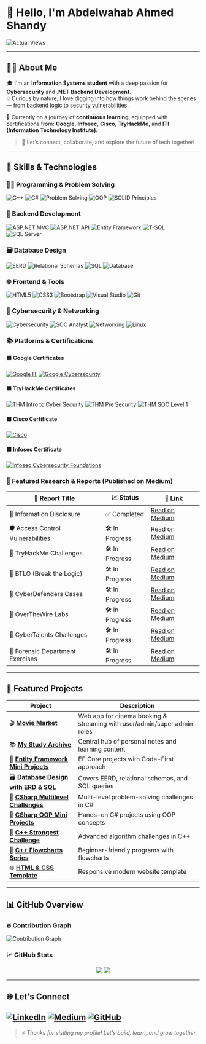 # 👋 Hello, I'm Abdelwahab Ahmed Shandy

![Actual Views](https://komarev.com/ghpvc/?username=abdelwahab-ahmed-shandy&color=blue)

---

## 🧑‍💻 About Me

🎓 I'm an **Information Systems student** with a deep passion for **Cybersecurity** and **.NET Backend Development**.  
💡 Curious by nature, I love digging into how things work behind the scenes — from backend logic to security vulnerabilities.

🎯 Currently on a journey of **continuous learning**, equipped with certifications from:
**Google**, **Infosec**, **Cisco**, **TryHackMe**, and **ITI (Information Technology Institute)**.

> 🚀 Let’s connect, collaborate, and explore the future of tech together!

---

## 💼 Skills & Technologies

### 👨‍💻 Programming & Problem Solving
![C++](https://img.shields.io/badge/C++-00599C?logo=c%2B%2B&logoColor=white)
![C#](https://img.shields.io/badge/C%23-68217A?logo=csharp&logoColor=white)
![Problem Solving](https://img.shields.io/badge/Problem%20Solving-FF4500?logo=lightbulb&logoColor=white)
![OOP](https://img.shields.io/badge/OOP-228B22?logo=oop&logoColor=white)
![SOLID Principles](https://img.shields.io/badge/SOLID-0078D4?logo=dotnet&logoColor=white)

### 🧱 Backend Development
![ASP.NET MVC](https://img.shields.io/badge/ASP.NET%20MVC-512BD4?logo=dotnet&logoColor=white)
![ASP.NET API](https://img.shields.io/badge/ASP.NET%20API-512BD4?logo=dotnet&logoColor=white)
![Entity Framework](https://img.shields.io/badge/Entity%20Framework-1572B6?logo=ef&logoColor=white)
![T-SQL](https://img.shields.io/badge/T--SQL-CC2927?logo=microsoftsqlserver&logoColor=white)
![SQL Server](https://img.shields.io/badge/SQL%20Server-B7312C?logo=microsoftsqlserver&logoColor=white)

### 🗃️ Database Design
![EERD](https://img.shields.io/badge/EERD-4B8BBE?logo=diagram&logoColor=white)
![Relational Schemas](https://img.shields.io/badge/Relational%20Schemas-16A085?logo=table&logoColor=white)
![SQL](https://img.shields.io/badge/SQL-4479A1?logo=sql&logoColor=white)
![Database](https://img.shields.io/badge/Database-F39C12?logo=database&logoColor=white)

### 🌐 Frontend & Tools
![HTML5](https://img.shields.io/badge/HTML5-FF5722?logo=html5&logoColor=white)
![CSS3](https://img.shields.io/badge/CSS3-2965F1?logo=css3&logoColor=white)
![Bootstrap](https://img.shields.io/badge/Bootstrap-7952B3?logo=bootstrap&logoColor=white)
![Visual Studio](https://img.shields.io/badge/Visual%20Studio-5C2D91?logo=visualstudio&logoColor=white)
![Git](https://img.shields.io/badge/Git-F05032?logo=git&logoColor=white)

### 🔐 Cybersecurity & Networking
![Cybersecurity](https://img.shields.io/badge/Cybersecurity-2E8B57?logo=hackthebox&logoColor=white)
![SOC Analyst](https://img.shields.io/badge/SOC%20Analyst-6C757D?logo=shield&logoColor=white)
![Networking](https://img.shields.io/badge/Networking-1F618D?logo=network-wired&logoColor=white)
![Linux](https://img.shields.io/badge/Linux-FCC624?logo=linux&logoColor=black)

### 📚 Platforms & Certifications

#### 🟦 Google Certificates
[![Google IT](https://img.shields.io/badge/Google%20IT-4285F4?logo=google&logoColor=white)](https://www.coursera.org/account/accomplishments/specialization/certificate/Q3VLSMMTT92Q)
[![Google Cybersecurity](https://img.shields.io/badge/Google%20Cybersecurity-4285F4?logo=google&logoColor=white)](https://www.coursera.org/account/accomplishments/specialization/certificate/S8WNUGABPSRE)

#### 🟩 TryHackMe Certificates
[![THM Intro to Cyber Security](https://img.shields.io/badge/Intro%20to%20Cyber%20Security-88CC14?logo=tryhackme&logoColor=white)](https://tryhackme-certificates.s3-eu-west-1.amazonaws.com/THM-Y8OSU58WFX.png)
[![THM Pre Security](https://img.shields.io/badge/Pre%20Security-88CC14?logo=tryhackme&logoColor=white)](https://tryhackme-certificates.s3-eu-west-1.amazonaws.com/THM-KMB2V4BNQ7.png)
[![THM SOC Level 1](https://img.shields.io/badge/SOC%20Level%201-88CC14?logo=tryhackme&logoColor=white)](https://tryhackme-certificates.s3-eu-west-1.amazonaws.com/THM-3SQBPBNHY6.png)

#### 🟦 Cisco Certificate
[![Cisco](https://img.shields.io/badge/Cisco-1BA0D7?logo=cisco&logoColor=white)](https://www.credly.com/badges/c909386b-3c65-476c-90fd-732bbeda98d9/linked_in_profile)

#### 🟪 Infosec Certificate
[![Infosec Cybersecurity Foundations](https://img.shields.io/badge/Cybersecurity%20Foundations-5E3AA0?logo=security&logoColor=white)](https://www.coursera.org/account/accomplishments/specialization/certificate/TDLQWLASGRSV)


### 📄 Featured Research & Reports (Published on Medium)

| 📌 Report Title | 📈 Status | 🔗 Link |
|----------------|----------|--------|
| 🔐 Information Disclosure | ✅ Completed | [Read on Medium](https://medium.com/@abdelwahabshandy/list/information-disclosure-134407fe305c) |
| 🛡️ Access Control Vulnerabilities | 🛠️ In Progress | [Read on Medium](https://medium.com/@abdelwahabshandy/list/access-control-vulnerabilities-f3553255bb27) |
| 🧠 TryHackMe Challenges | 🛠️ In Progress | [Read on Medium](https://medium.com/@abdelwahabshandy/list/try-hack-my-f24156226953) |
| 🧩 BTLO (Break the Logic) | 🛠️ In Progress | [Read on Medium](https://medium.com/@abdelwahabshandy/list/btlo-125d78a72cb6) |
| 🔎 CyberDefenders Cases | 🛠️ In Progress | [Read on Medium](https://medium.com/@abdelwahabshandy/list/cyberdefenders-c52165a30078) |
| 🧬 OverTheWire Labs | 🛠️ In Progress | [Read on Medium](https://medium.com/@abdelwahabshandy/list/overthewire-428baf9845ce) |
| 🧷 CyberTalents Challenges | 🛠️ In Progress | [Read on Medium](https://medium.com/@abdelwahabshandy/list/cybertalents-1a72b0923834) |
| 🧪 Forensic Department Exercises | 🛠️ In Progress | [Read on Medium](https://medium.com/@abdelwahabshandy/list/forensic-department-1a3dc5f41234) |


---

## 📁 Featured Projects

| Project | Description |
|--------|-------------|
| 🎬 [**Movie Market**](https://github.com/abdelwahab-ahmed-shandy/MovieMarket) | Web app for cinema booking & streaming with user/admin/super admin roles |
| 📚 [**My Study Archive**](https://github.com/abdelwahab-ahmed-shandy/My-Study-Archive) | Central hub of personal notes and learning content |
| 🧩 [**Entity Framework Mini Projects**](https://github.com/abdelwahab-ahmed-shandy/EntityFramework-Mini-Projects) | EF Core projects with Code-First approach |
| 🗃️ [**Database Design with ERD & SQL**](https://github.com/Abdelwahab-Shandy/Database-Design-with-ERD-EERD-Relational-Schemas-SQL-Implementation) | Covers EERD, relational schemas, and SQL queries |
| 🧠 [**CSharp Multilevel Challenges**](https://github.com/abdelwahab-ahmed-shandy/CSharp-Multilevel-Challenges) | Multi-level problem-solving challenges in C# |
| 🧱 [**CSharp OOP Mini Projects**](https://github.com/Abdelwahab-Shandy/CSharp-OOP-Mini-Projects) | Hands-on C# projects using OOP concepts |
| 🧠 [**C++ Strongest Challenge**](https://github.com/Abdelwahab-Shandy/Programming-Challenges-CPlusPlus-Strongest-Challenge) | Advanced algorithm challenges in C++ |
| 🧮 [**C++ Flowcharts Series**](https://github.com/abdelwahab-ahmed-shandy/Programming-Challenges-CPlusPlus-Flowcharts) | Beginner-friendly programs with flowcharts |
| 🌐 [**HTML & CSS Template**](https://github.com/abdelwahab-shandy/Template-With-Html-And-Css) | Responsive modern website template |

---

## 📊 GitHub Overview

### 🔥 Contribution Graph
![Contribution Graph](https://github-readme-activity-graph.vercel.app/graph?username=abdelwahab-ahmed-shandy&theme=radical)

### 📈 GitHub Stats  
<div align="center">
  <img src="https://github-readme-stats.vercel.app/api?username=abdelwahab-ahmed-shandy&show_icons=true&theme=radical" />
  <img src="https://github-readme-stats.vercel.app/api/top-langs/?username=abdelwahab-ahmed-shandy&layout=compact&theme=radical&langs_count=10" />
</div>

---

## 🌐 Let's Connect

[![LinkedIn](https://img.shields.io/badge/Followers-4000-blue?style=for-the-badge&logo=linkedin&logoColor=white)](https://www.linkedin.com/in/abdelwahab-ahmed-shandy/)
[![Medium](https://img.shields.io/badge/Followers-25-brightgreen?style=for-the-badge&logo=medium&logoColor=white)](https://medium.com/@abdelwahabshandy)
[![GitHub](https://img.shields.io/badge/GitHub-333333?style=for-the-badge&logo=github&logoColor=white)](https://github.com/abdelwahab-shandy)
---

> ⚡ *Thanks for visiting my profile! Let's build, learn, and grow together.*
